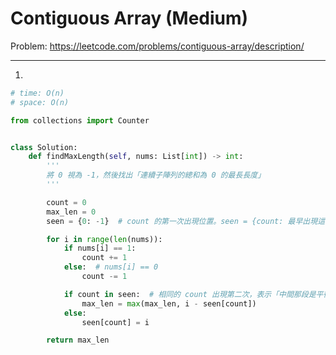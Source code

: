 Contiguous Array (Medium)
===

Problem: https://leetcode.com/problems/contiguous-array/description/

---

1.
```python
# time: O(n)
# space: O(n)

from collections import Counter


class Solution:
    def findMaxLength(self, nums: List[int]) -> int:
        '''
        將 0 視為 -1，然後找出「連續子陣列的總和為 0 的最長長度」
        '''

        count = 0
        max_len = 0
        seen = {0: -1}  # count 的第一次出現位置。seen = {count: 最早出現這個 count 的 index}

        for i in range(len(nums)):
            if nums[i] == 1:
                count += 1
            else:  # nums[i] == 0
                count -= 1

            if count in seen:  # 相同的 count 出現第二次，表示「中間那段是平衡的」
                max_len = max(max_len, i - seen[count])
            else:
                seen[count] = i

        return max_len
```
